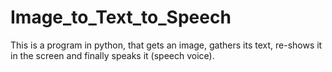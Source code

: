 # Image_to_Text_to_Speech
This is a program in python, that gets an image, gathers its text, re-shows it in the screen and finally speaks it (speech voice).
